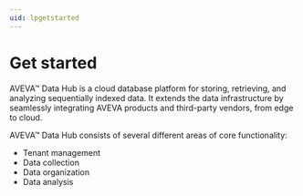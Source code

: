 ```yaml
---
uid: lpgetstarted
---
```


# Get started

AVEVA™ Data Hub is a cloud database platform for storing, retrieving, and analyzing sequentially indexed data. It extends the data infrastructure by seamlessly integrating AVEVA products and third-party vendors, from edge to cloud.

AVEVA™ Data Hub consists of several different areas of core functionality:

- Tenant management
- Data collection
- Data organization
- Data analysis
